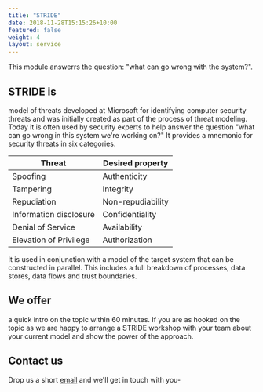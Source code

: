 ```yaml
---
title: "STRIDE"
date: 2018-11-28T15:15:26+10:00
featured: false
weight: 4
layout: service
---
```

This module answerrs the question: "what can go wrong with the system?".

## STRIDE is
model of threats developed at Microsoft for identifying computer security threats and was initially created as part of the process of threat modeling. Today it is often used by security experts to help answer the question "what can go wrong in this system we're working on?" It provides a mnemonic for security threats in six categories.

| **Threat** 	           | **Desired property** |
| ---------------------- | -------------------- |
| Spoofing               | Authenticity         | 
| Tampering              | Integrity            |
| Repudiation            | Non-repudiability    |
| Information disclosure | Confidentiality      |
| Denial of Service      | Availability         |
| Elevation of Privilege | Authorization        |

It is used in conjunction with a model of the target system that can be constructed in parallel. This includes a full breakdown of processes, data stores, data flows and trust boundaries.

## We offer
a quick intro on the topic within 60 minutes. If you are as hooked on the topic as we are happy to arrange a STRIDE workshop with your team about your current model and show the power of the approach.


## Contact us
Drop us a short <a href="mailto:witt@consider-it.de?subject=SCRATCh stride&body=Dear Till,%0D%0A%0D%0AI am interested to hear more about your STRIDE offer. Please get in touch with me.%0D%0A%0D%0ABest regards, ">email</a> and we'll get in touch with you-
